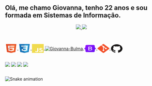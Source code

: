 ## Olá, me chamo Giovanna, tenho  22 anos e sou formada em Sistemas de Informação.

<!--bloco inicial-->
<div align="center">
 <a href="https://github.com/rsGiovanna">
    <img height="120em" src="https://github-readme-stats.vercel.app/api?username=rsGiovanna&show_icons=true&theme=dracula&include_all_commits=true&count_private=true"/>
  <img height="120em" src="https://github-readme-stats.vercel.app/api/top-langs/?username=rsGiovanna&layout=compact&langs_count=7&theme=dracula"/>
 </div> 
  
  ##
  <!--linguagens e icones-->
   <div style="display: inline_block"><br>
  <img align="center" alt="Giovanna-HTML" height="30" width="40" src="https://raw.githubusercontent.com/devicons/devicon/master/icons/html5/html5-original.svg">
  <img align="center" alt="Giovanna-CSS" height="30" width="40" src="https://raw.githubusercontent.com/devicons/devicon/master/icons/css3/css3-original.svg">
  <img align="center" alt="Giovanna-Js" height="30" width="40" src="https://raw.githubusercontent.com/devicons/devicon/master/icons/javascript/javascript-plain.svg">
  <img align="center" alt="Giovanna-Bulma" height="30" width="40" src="https://api.iconify.design/logos/bulma.svg">
  <img align="center" alt="Giovanna-Bootstrap" height="30" width="40" src="https://raw.githubusercontent.com/devicons/devicon/master/icons/bootstrap/bootstrap-original.svg">
  <img align="center" alt="Giovanna-git" height="30" width="40" src="https://raw.githubusercontent.com/devicons/devicon/master/icons/git/git-original.svg">
  <img align="center" alt="Giovanna-github" height="30" width="40" src="https://raw.githubusercontent.com/devicons/devicon/master/icons/github/github-original.svg">
  </div>
  
  ##
  <!--redes sociais-->
  <div> 
  <a href="https://instagram.com/rs_gio" target="_blank"><img src="https://img.shields.io/badge/-Instagram-%23E4405F?style=for-the-badge&logo=instagram&logoColor=white" target="_blank"></a>
  <a href="https://discord.gg/rs_gio#3230" target="_blank"><img src="https://img.shields.io/badge/Discord-7289DA?style=for-the-badge&logo=discord&logoColor=white" target="_blank"></a>
  <a href = "mailto:giovanna.fac67@gmail.com"><img src="https://img.shields.io/badge/-Gmail-%23333?style=for-the-badge&logo=gmail&logoColor=white" target="_blank"></a>
  <a href="https://www.linkedin.com/in/giovanna-rs/" target="_blank"><img src="https://img.shields.io/badge/-LinkedIn-%230077B5?style=for-the-badge&logo=linkedin&logoColor=white" target="_blank"></a> 
   
   ##
    
  ![Snake animation](https://github.com/rsGiovanna/rsGiovanna/blob/output/github-contribution-grid-snake.svg)

  </div>
